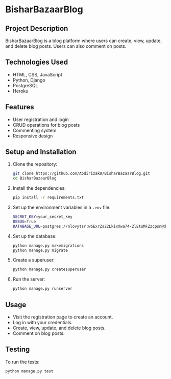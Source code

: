 # BisharBazaarBlog

## Project Description

BisharBazaarBlog is a blog platform where users can create, view, update, and delete blog posts. Users can also comment on posts.

## Technologies Used

- HTML, CSS, JavaScript
- Python, Django
- PostgreSQL
- Heroku

## Features

- User registration and login
- CRUD operations for blog posts
- Commenting system
- Responsive design

## Setup and Installation

1. Clone the repository:
    ```sh
    git clone https://github.com/Abdirizak0/BisharBazaarBlog.git
    cd BisharBazaarBlog
    ```

2. Install the dependencies:
    ```sh
    pip install -r requirements.txt
    ```

3. Set up the environment variables in a `.env` file:
    ```sh
    SECRET_KEY=your_secret_key
    DEBUG=True
    DATABASE_URL=postgres://nlovytsr:wbExrZs22LkixXwa74-2lEtuMFZzcpsn@delicate-quince.db.elephantsql.com/nlovytsr
    ```

4. Set up the database:
    ```sh
    python manage.py makemigrations
    python manage.py migrate
    ```

5. Create a superuser:
    ```sh
    python manage.py createsuperuser
    ```

6. Run the server:
    ```sh
    python manage.py runserver
    ```

## Usage

- Visit the registration page to create an account.
- Log in with your credentials.
- Create, view, update, and delete blog posts.
- Comment on blog posts.

## Testing

To run the tests:
```sh
python manage.py test
